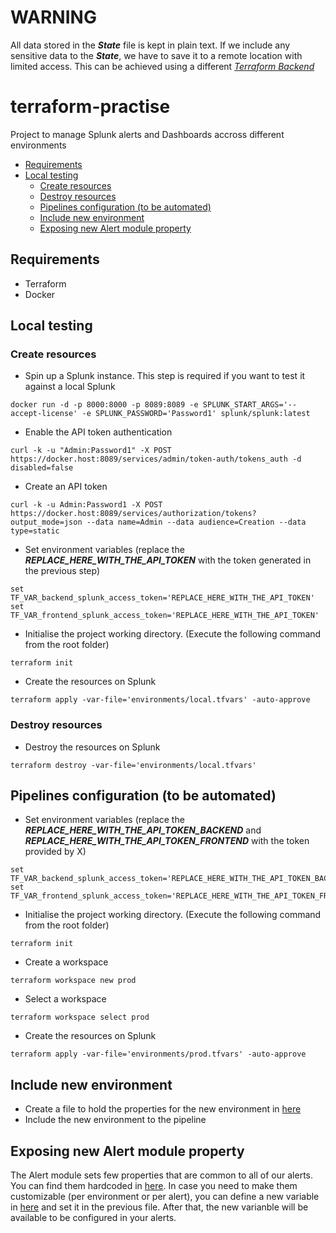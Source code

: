 
# WARNING
All data stored in the **_State_** file is kept in plain text. 
If we include any sensitive data to the _**State**_, we have to save it to a remote location with limited access. This can be achieved using a different [_Terraform Backend_ ](https://www.terraform.io/language/settings/backends)

# terraform-practise
Project to manage Splunk alerts and Dashboards accross different environments

- [Requirements](#requirements)
- [Local testing](#local-testing)
  - [Create resources](#create-resources)
  - [Destroy resources](#destroy-resources)
  - [Pipelines configuration (to be automated)](#pipelines-configuration-to-be-automated)
  - [Include new environment](#include-new-environment)
  - [Exposing new Alert module property](#exposing-new-alert-module-property)

## Requirements
- Terraform
- Docker

## Local testing
### Create resources
- Spin up a Splunk instance. This step is required if you want to test it against a local Splunk
```
docker run -d -p 8000:8000 -p 8089:8089 -e SPLUNK_START_ARGS='--accept-license' -e SPLUNK_PASSWORD='Password1' splunk/splunk:latest
```
- Enable the API token authentication
```
curl -k -u "Admin:Password1" -X POST https://docker.host:8089/services/admin/token-auth/tokens_auth -d disabled=false
```
- Create an API token
```
curl -k -u Admin:Password1 -X POST https://docker.host:8089/services/authorization/tokens?output_mode=json --data name=Admin --data audience=Creation --data type=static
```
- Set environment variables (replace the _**REPLACE_HERE_WITH_THE_API_TOKEN**_ with the token generated in the previous step)
```
set TF_VAR_backend_splunk_access_token='REPLACE_HERE_WITH_THE_API_TOKEN'
set TF_VAR_frontend_splunk_access_token='REPLACE_HERE_WITH_THE_API_TOKEN'
```
- Initialise the project working directory. (Execute the following command from the root folder) 
```
terraform init
```
- Create the resources on Splunk
```
terraform apply -var-file='environments/local.tfvars' -auto-approve
```

### Destroy resources
- Destroy the resources on Splunk
```
terraform destroy -var-file='environments/local.tfvars'
```

## Pipelines configuration (to be automated)

- Set environment variables (replace the _**REPLACE_HERE_WITH_THE_API_TOKEN_BACKEND**_ and _**REPLACE_HERE_WITH_THE_API_TOKEN_FRONTEND**_ with the token provided by X)
```
set TF_VAR_backend_splunk_access_token='REPLACE_HERE_WITH_THE_API_TOKEN_BACKEND'
set TF_VAR_frontend_splunk_access_token='REPLACE_HERE_WITH_THE_API_TOKEN_FRONTEND'
```
- Initialise the project working directory. (Execute the following command from the root folder) 
```
terraform init
```
- Create a workspace
```
terraform workspace new prod
```
- Select a workspace
```
terraform workspace select prod
```
- Create the resources on Splunk
```
terraform apply -var-file='environments/prod.tfvars' -auto-approve
```

## Include new environment
- Create a file to hold the properties for the new environment in [here](/environments/)
- Include the new environment to the pipeline

## Exposing new Alert module property
The Alert module sets few properties that are common to all of our alerts. You can find them hardcoded in [here](/modules/bingo_alert/main.tf).
In case you need to make them customizable (per environment or per alert), you can define a new variable in [here](/modules/bingo_alert/variables.tf) and set it in the previous file. After that, the new varianble will be available to be configured in your alerts.
